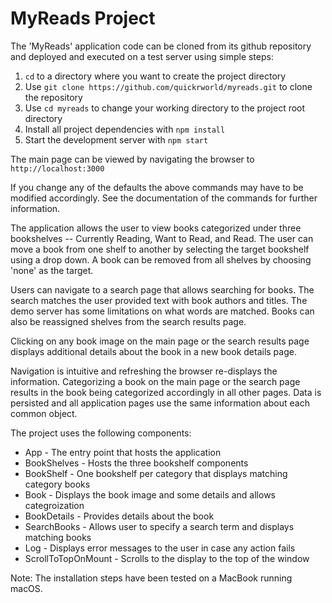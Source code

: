 # MyReads Project

The 'MyReads' application code can be cloned from its github repository
and deployed and executed on a test server using simple steps:

1. `cd` to a directory where you want to create the project directory
2. Use
`git clone https://github.com/quickrworld/myreads.git`
to clone the repository
3. Use `cd myreads` to change your working directory to the
project root directory
4. Install all project dependencies with `npm install`
5. Start the development server with `npm start`

The main page can be viewed by navigating the browser to
`http://localhost:3000`

If you change any of the defaults the above commands may have to be
modified accordingly. See the documentation of the commands for further
information.

The application allows the user to view books categorized under
three bookshelves -- Currently Reading, Want to Read, and Read.
The user can move a book from one shelf to another by selecting
the target bookshelf using a drop down. A book can be removed from
all shelves by choosing 'none' as the target.

Users can navigate to a search page that allows searching for books.
The search matches the user provided text with book authors
and titles. The demo server has some limitations on what words are
matched. Books can also be reassigned shelves from the search
results page.

Clicking on any book image on the main page or the search results page
displays additional details about the book in a new book details page.

Navigation is intuitive and refreshing the browser re-displays the
information. Categorizing a book on the main page or the search page
results in the book being categorized accordingly in all other pages.
Data is persisted and all application pages use the same information
about each common object.

The project uses the following components:

* App - The entry point that hosts the application
* BookShelves - Hosts the three bookshelf components
* BookShelf - One bookshelf per category
that displays matching category books 
* Book - Displays the book image and some details
and allows categroization 
* BookDetails - Provides details about the book
* SearchBooks - Allows user to specify a search term
and displays matching books
* Log - Displays error messages to the user in case any action fails
* ScrollToTopOnMount - Scrolls to the display to the top of the window

Note: The installation steps have been tested on a MacBook running macOS.
